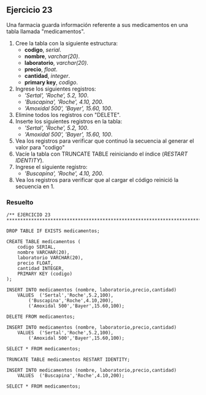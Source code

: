## Ejercicio 23

Una farmacia guarda información referente a sus medicamentos en una tabla llamada "medicamentos".

1. Cree la tabla con la siguiente estructura:
	* **codigo**, *serial*.
	* **nombre**, *varchar(20)*.
	* **laboratorio**, *varchar(20)*.
	* **precio**, *float*.
	* **cantidad**, *integer*.
	* **primary key**, *codigo*.
3. Ingrese los siguientes registros:
	* *'Sertal', 'Roche', 5.2, 100*.
	* *'Buscapina', 'Roche', 4.10, 200*.
	* *'Amoxidal 500', 'Bayer', 15.60, 100*.
3. Elimine todos los registros con "DELETE".
4. Inserte los siguientes registros en la tabla:
	* *'Sertal', 'Roche', 5.2, 100*.
	* *'Amoxidal 500', 'Bayer', 15.60, 100*.
5. Vea los registros para verificar que continuó la secuencia al generar el valor para "codigo"
6. Vacíe la tabla con TRUNCATE TABLE reiniciando el índice (*RESTART IDENTITY*).
7. Ingrese el siguiente registro:
	* *'Buscapina', 'Roche', 4.10, 200*.
8. Vea los registros para verificar que al cargar el código reinició la secuencia en 1.


### Resuelto	
``` 			
/** EJERCICIO 23
******************************************************************************/

DROP TABLE IF EXISTS medicamentos;

CREATE TABLE medicamentos (
	codigo SERIAL,
	nombre VARCHAR(20),
	laboratorio VARCHAR(20),
	precio FLOAT,
	cantidad INTEGER,
	PRIMARY KEY (codigo)
);

INSERT INTO medicamentos (nombre, laboratorio,precio,cantidad)
	VALUES	('Sertal','Roche',5.2,100),
		('Buscapina','Roche',4.10,200),
		('Amoxidal 500','Bayer',15.60,100);
		
DELETE FROM medicamentos;

INSERT INTO medicamentos (nombre, laboratorio,precio,cantidad)
	VALUES	('Sertal','Roche',5.2,100),
		('Amoxidal 500','Bayer',15.60,100);
		
SELECT * FROM medicamentos;

TRUNCATE TABLE medicamentos RESTART IDENTITY;

INSERT INTO medicamentos (nombre, laboratorio,precio,cantidad)
	VALUES	('Buscapina','Roche',4.10,200);
	
SELECT * FROM medicamentos;


``` 			
